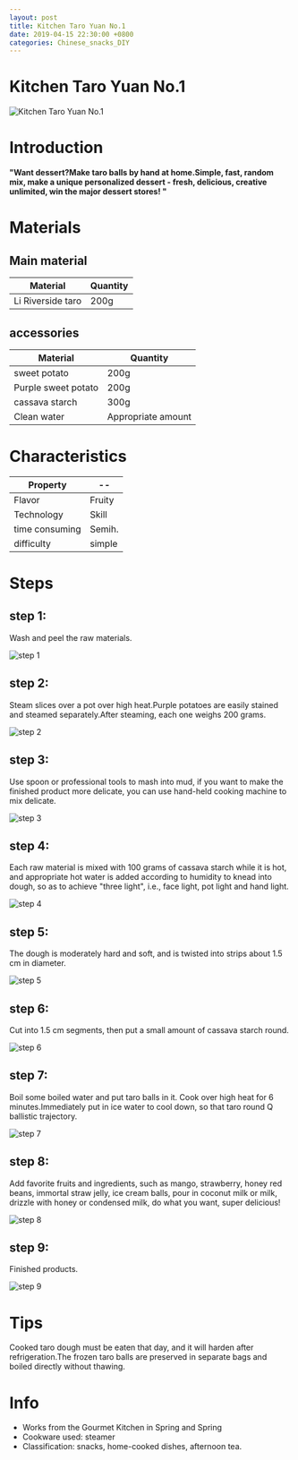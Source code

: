 ```yaml
---
layout: post
title: Kitchen Taro Yuan No.1
date: 2019-04-15 22:30:00 +0800
categories: Chinese_snacks_DIY
---
```


# Kitchen Taro Yuan No.1

![Kitchen Taro Yuan No.1]({{site.baseurl}}/img/445123/445123.jpg)

# Introduction

**"Want dessert?Make taro balls by hand at home.Simple, fast, random mix, make a unique personalized dessert - fresh, delicious, creative unlimited, win the major dessert stores! "**

# Materials


## Main material

Material|Quantity
--|--
Li Riverside taro|200g

## accessories

Material|Quantity
--|--
sweet potato|200g
Purple sweet potato|200g
cassava starch|300g
Clean water|Appropriate amount

# Characteristics

Property|--
--|--
Flavor|Fruity
Technology|Skill
time consuming|Semih.
difficulty|simple

# Steps

## step 1:

Wash and peel the raw materials.

![step 1]({{site.baseurl}}/img/445123/1.jpg)

## step 2:

Steam slices over a pot over high heat.Purple potatoes are easily stained and steamed separately.After steaming, each one weighs 200 grams.

![step 2]({{site.baseurl}}/img/445123/2.jpg)

## step 3:

Use spoon or professional tools to mash into mud, if you want to make the finished product more delicate, you can use hand-held cooking machine to mix delicate.

![step 3]({{site.baseurl}}/img/445123/3.jpg)

## step 4:

Each raw material is mixed with 100 grams of cassava starch while it is hot, and appropriate hot water is added according to humidity to knead into dough, so as to achieve "three light", i.e., face light, pot light and hand light.

![step 4]({{site.baseurl}}/img/445123/4.jpg)

## step 5:

The dough is moderately hard and soft, and is twisted into strips about 1.5 cm in diameter.

![step 5]({{site.baseurl}}/img/445123/5.jpg)

## step 6:

Cut into 1.5 cm segments, then put a small amount of cassava starch round.

![step 6]({{site.baseurl}}/img/445123/6.jpg)

## step 7:

Boil some boiled water and put taro balls in it. Cook over high heat for 6 minutes.Immediately put in ice water to cool down, so that taro round Q ballistic trajectory.

![step 7]({{site.baseurl}}/img/445123/7.jpg)

## step 8:

Add favorite fruits and ingredients, such as mango, strawberry, honey red beans, immortal straw jelly, ice cream balls, pour in coconut milk or milk, drizzle with honey or condensed milk, do what you want, super delicious!

![step 8]({{site.baseurl}}/img/445123/8.jpg)

## step 9:

Finished products.

![step 9]({{site.baseurl}}/img/445123/9.jpg)

# Tips

Cooked taro dough must be eaten that day, and it will harden after refrigeration.The frozen taro balls are preserved in separate bags and boiled directly without thawing.

# Info

- Works from the Gourmet Kitchen in Spring and Spring
- Cookware used: steamer
- Classification: snacks, home-cooked dishes, afternoon tea.